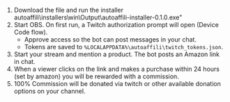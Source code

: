 1) Download the file and run the installer autoaffili\installers\win\Output\autoaffili-installer-0.1.0.exe"
2) Start OBS. On first run, a Twitch authorization prompt will open (Device Code flow).
   - Approve access so the bot can post messages in your chat.
   - Tokens are saved to `%LOCALAPPDATA%\autoaffili\twitch_tokens.json`.
3) Start your stream and mention a product. The bot posts an Amazon link in chat.
4) When a viewer clicks on the link and makes a purchase within 24 hours (set by amazon) you will be rewarded with a commission.
5) 100% Commission will be donated via twitch or other available donation options on your channel.
